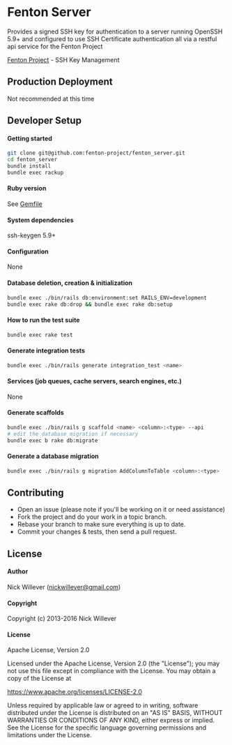 # Fenton Server

Provides a signed SSH key for authentication to a server running OpenSSH 5.9+ and configured to use SSH Certificate authentication all via a restful api service for the Fenton Project

[Fenton Project](https://fenton-project.github.io/) - SSH Key Management

## Production Deployment

Not recommended at this time

## Developer Setup

#### Getting started

```sh
git clone git@github.com:fenton-project/fenton_server.git
cd fenton_server
bundle install
bundle exec rackup
```

#### Ruby version

See [Gemfile](Gemfile)

#### System dependencies

ssh-keygen 5.9+

#### Configuration

None

#### Database deletion, creation & initialization

```sh
bundle exec ./bin/rails db:environment:set RAILS_ENV=development
bundle exec rake db:drop && bundle exec rake db:setup
```

#### How to run the test suite

```sh
bundle exec rake test
```

#### Generate integration tests

```sh
bundle exec ./bin/rails generate integration_test <name>
```

#### Services (job queues, cache servers, search engines, etc.)

None

#### Generate scaffolds

```sh
bundle exec ./bin/rails g scaffold <name> <column>:<type> --api
# edit the database migration if necessary
bundle exec b rake db:migrate
```

#### Generate a database migration

```sh
bundle exec ./bin/rails g migration AddColumnToTable <column>:<type>
```

## Contributing

- Open an issue (please note if you'll be working on it or need assistance)
- Fork the project and do your work in a topic branch.
- Rebase your branch to make sure everything is up to date.
- Commit your changes & tests, then send a pull request.

## License

#### Author

Nick Willever (<nickwillever@gmail.com>)

#### Copyright

Copyright (c) 2013-2016 Nick Willever

#### License

Apache License, Version 2.0

Licensed under the Apache License, Version 2.0 (the "License");
you may not use this file except in compliance with the License.
You may obtain a copy of the License at

  https://www.apache.org/licenses/LICENSE-2.0

Unless required by applicable law or agreed to in writing, software
distributed under the License is distributed on an "AS IS" BASIS,
WITHOUT WARRANTIES OR CONDITIONS OF ANY KIND, either express or implied.
See the License for the specific language governing permissions and
limitations under the License.
